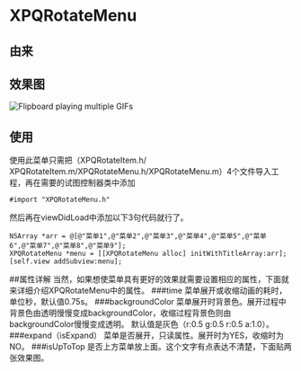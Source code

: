# XPQRotateMenu
## 由来
## 效果图

![Flipboard playing multiple GIFs](https://github.com/xiepanqi/XPQRotateMenu/blob/master/Dome.gif)
## 使用
使用此菜单只需把（XPQRotateItem.h/ XPQRotateItem.m/XPQRotateMenu.h/XPQRotateMenu.m）4个文件导入工程，再在需要的试图控制器类中添加

    #import "XPQRotateMenu.h"
然后再在viewDidLoad中添加以下3句代码就行了。

    NSArray *arr = @[@"菜单1",@"菜单2",@"菜单3",@"菜单4",@"菜单5",@"菜单6",@"菜单7",@"菜单8",@"菜单9"];
    XPQRotateMenu *menu = [[XPQRotateMenu alloc] initWithTitleArray:arr];
    [self.view addSubview:menu];

##属性详解
当然，如果想使菜单具有更好的效果就需要设置相应的属性，下面就来详细介绍XPQRotateMenu中的属性。
###time
菜单展开或收缩动画的耗时，单位秒，默认值0.75s。
###backgroundColor
菜单展开时背景色。展开过程中背景色由透明慢慢变成backgroundColor，收缩过程背景色则由backgroundColor慢慢变成透明。
默认值是灰色（r:0.5 g:0.5 r:0.5 a:1.0）。
###expand（isExpand）
菜单是否展开，只读属性。展开时为YES，收缩时为NO。
###isUpToTop
是否上方菜单放上面。这个文字有点表达不清楚，下面贴两张效果图。
